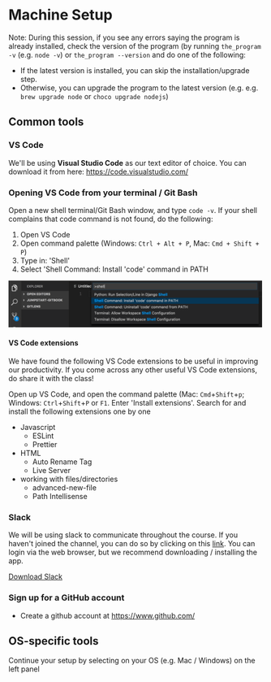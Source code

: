# Machine Setup

Note: During this session, if you see any errors saying the program is already installed, check the version of the program (by running `the_program -v` (e.g. `node -v`) or `the_program --version` and do one of the following:
- If the latest version is installed, you can skip the installation/upgrade step.
- Otherwise, you can upgrade the program to the latest version (e.g. e.g. `brew upgrade node` or `choco upgrade nodejs`)

## Common tools

### VS Code

We'll be using **Visual Studio Code** as our text editor of choice. You can download it from here: https://code.visualstudio.com/

### Opening VS Code from your terminal / Git Bash

Open a new shell terminal/Git Bash window, and type `code -v`. If your shell complains that code command is not found, do the following:
1. Open VS Code 
2. Open command palette (Windows: `Ctrl + Alt + P`, Mac: `Cmd + Shift + P`)
3. Type in: 'Shell'
4. Select 'Shell Command: Install 'code' command in PATH
<img src="../../images/add_vscode_to_PATH.png" width=500>

#### VS Code extensions

We have found the following VS Code extensions to be useful in improving our productivity. If you come across any other useful VS Code extensions, do share it with the class!

Open up VS Code, and open the command palette (Mac: `Cmd`+`Shift`+`p`; Windows: `Ctrl`+`Shift`+`P` or `F1`. Enter 'Install extensions'. Search for and install the following extensions one by one

- Javascript
  - ESLint
  - Prettier
- HTML
  - Auto Rename Tag
  - Live Server
- working with files/directories
  - advanced-new-file
  - Path Intellisense

### Slack

We will be using slack to communicate throughout the course. If you haven't joined the channel, you can do so by clicking on this [link](https://join.slack.com/t/jumpstart-2/shared_invite/enQtMzYzODcwODMxNjA0LTkzOTA1M2UyNTRlNDZiNjdhY2I2OTk3NTU2NDI4YWM0NWJiZjYyMDUwMjEwYTg0YzNkZTRlYWE0NWU5ODE1YzA). You can login via the web browser, but we recommend downloading / installing the app.

[Download Slack](https://slack.com/downloads)

### Sign up for a GitHub  account

- Create a github account at <https://www.github.com/>

## OS-specific tools

Continue your setup by selecting on your OS (e.g. Mac / Windows) on the left panel
